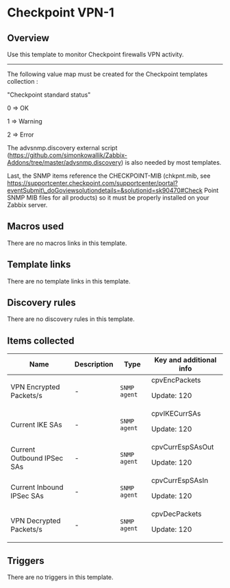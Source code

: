 # Checkpoint VPN-1

## Overview

Use this template to monitor Checkpoint firewalls VPN activity.


 


****


 


The following value map must be created for the Checkpoint templates collection :


 


"Checkpoint standard status"


 


0 ⇒ OK


 


1 ⇒ Warning


 


2 ⇒ Error


 


The advsnmp.discovery external script (https://github.com/simonkowallik/Zabbix-Addons/tree/master/advsnmp.discovery) is also needed by most templates.


Last, the SNMP items reference the CHECKPOINT-MIB (chkpnt.mib, see https://supportcenter.checkpoint.com/supportcenter/portal?eventSubmit\_doGoviewsolutiondetails=&solutionid=sk90470#Check Point SNMP MIB files for all products) so it must be properly installed on your Zabbix server.



## Macros used

There are no macros links in this template.

## Template links

There are no template links in this template.

## Discovery rules

There are no discovery rules in this template.

## Items collected

|Name|Description|Type|Key and additional info|
|----|-----------|----|----|
|VPN Encrypted Packets/s|<p>-</p>|`SNMP agent`|cpvEncPackets<p>Update: 120</p>|
|Current IKE SAs|<p>-</p>|`SNMP agent`|cpvIKECurrSAs<p>Update: 120</p>|
|Current Outbound IPSec SAs|<p>-</p>|`SNMP agent`|cpvCurrEspSAsOut<p>Update: 120</p>|
|Current Inbound IPSec SAs|<p>-</p>|`SNMP agent`|cpvCurrEspSAsIn<p>Update: 120</p>|
|VPN Decrypted Packets/s|<p>-</p>|`SNMP agent`|cpvDecPackets<p>Update: 120</p>|
## Triggers

There are no triggers in this template.

